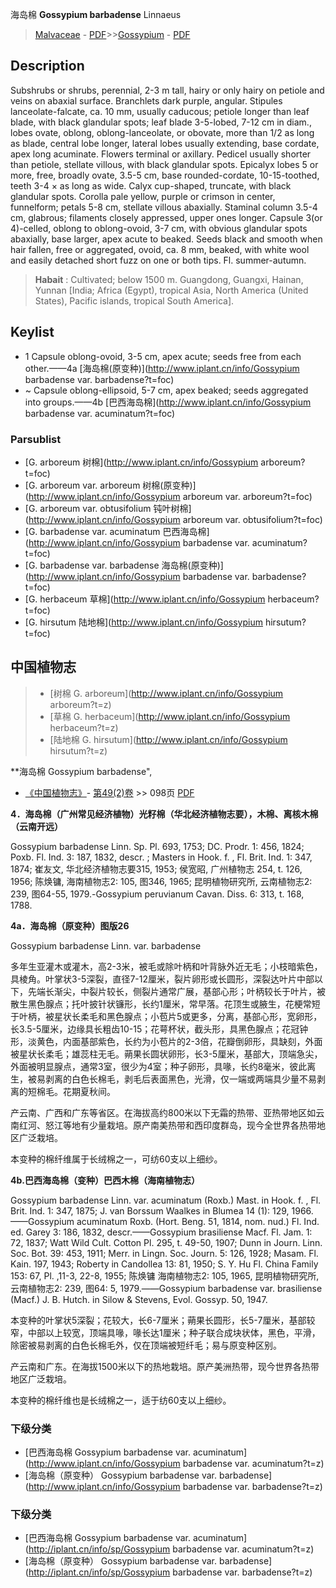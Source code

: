 海岛棉 **Gossypium barbadense** Linnaeus

> [Malvaceae](http://www.iplant.cn/info/Malvaceae?t=foc) - [PDF](http://www.iplant.cn/foc/pdf/Malvaceae.pdf)>>[Gossypium](http://www.iplant.cn/info/Gossypium?t=foc) - [PDF](http://www.iplant.cn/foc/pdf/Gossypium.pdf)

## Description

Subshrubs or shrubs, perennial, 2-3 m tall, hairy or only hairy on petiole and veins on abaxial surface. Branchlets dark purple, angular. Stipules lanceolate-falcate, ca. 10 mm, usually caducous; petiole longer than leaf blade, with black glandular spots; leaf blade 3-5-lobed, 7-12 cm in diam., lobes ovate, oblong, oblong-lanceolate, or obovate, more than 1/2 as long as blade, central lobe longer, lateral lobes usually extending, base cordate, apex long acuminate. Flowers terminal or axillary. Pedicel usually shorter than petiole, stellate villous, with black glandular spots. Epicalyx lobes 5 or more, free, broadly ovate, 3.5-5 cm, base rounded-cordate, 10-15-toothed, teeth 3-4 × as long as wide. Calyx cup-shaped, truncate, with black glandular spots. Corolla pale yellow, purple or crimson in center, funnelform; petals 5-8 cm, stellate villous abaxially. Staminal column 3.5-4 cm, glabrous; filaments closely appressed, upper ones longer. Capsule 3(or 4)-celled, oblong to oblong-ovoid, 3-7 cm, with obvious glandular spots abaxially, base larger, apex acute to beaked. Seeds black and smooth when hair fallen, free or aggregated, ovoid, ca. 8 mm, beaked, with white wool and easily detached short fuzz on one or both tips. Fl. summer-autumn.

> **Habait** : 
> Cultivated; below 1500 m. Guangdong, Guangxi, Hainan, Yunnan [India; Africa (Egypt), tropical Asia, North America (United States), Pacific islands, tropical South America].

## Keylist

* 1 Capsule oblong-ovoid, 3-5 cm, apex acute; seeds free from each other.——4a  [海岛棉(原变种)](http://www.iplant.cn/info/Gossypium barbadense var. barbadense?t=foc)
* ~ Capsule oblong-ellipsoid, 5-7 cm, apex beaked; seeds aggregated into groups.——4b  [巴西海岛棉](http://www.iplant.cn/info/Gossypium barbadense var. acuminatum?t=foc)

### Parsublist

* [G.  arboreum  树棉](http://www.iplant.cn/info/Gossypium arboreum?t=foc)
* [G.  arboreum var. arboreum  树棉(原变种)](http://www.iplant.cn/info/Gossypium arboreum var. arboreum?t=foc)
* [G.  arboreum var. obtusifolium  钝叶树棉](http://www.iplant.cn/info/Gossypium arboreum var. obtusifolium?t=foc)
* [G.  barbadense var. acuminatum  巴西海岛棉](http://www.iplant.cn/info/Gossypium barbadense var. acuminatum?t=foc)
* [G.  barbadense var. barbadense  海岛棉(原变种)](http://www.iplant.cn/info/Gossypium barbadense var. barbadense?t=foc)
* [G.  herbaceum  草棉](http://www.iplant.cn/info/Gossypium herbaceum?t=foc)
* [G.  hirsutum  陆地棉](http://www.iplant.cn/info/Gossypium hirsutum?t=foc)

## 中国植物志

> * [树棉  G.  arboreum](http://www.iplant.cn/info/Gossypium arboreum?t=z)
> * [草棉  G.  herbaceum](http://www.iplant.cn/info/Gossypium herbaceum?t=z)
> * [陆地棉  G.  hirsutum](http://www.iplant.cn/info/Gossypium hirsutum?t=z)

**海岛棉 Gossypium barbadense",

* [《中国植物志》](http://www.iplant.cn/frps)- [第49(2)卷](http://www.iplant.cn/frps/vol/49(2)) >> 098页 [PDF](http://www.iplant.cn/frps/pdf/49(2)/098.PDF)

**4．海岛棉（广州常见经济植物）光籽棉（华北经济植物志要），木棉、离核木棉（云南开远）**

Gossypium barbadense Linn. Sp. Pl. 693, 1753; DC. Prodr. 1: 456, 1824; Poxb. Fl. Ind. 3: 187, 1832, descr. ; Masters in Hook. f. , Fl. Brit. Ind. 1: 347, 1874; 崔友文, 华北经济植物志要315, 1953; 侯宽昭, 广州植物志 254, t. 126, 1956; 陈焕镛, 海南植物志2: 105, 图346, 1965; 昆明植物研究所, 云南植物志2: 239, 图64-55, 1979.-Gossypium peruvianum Cavan. Diss. 6: 313, t. 168, 1788.

**4a．海岛棉（原变种）图版26**

Gossypium barbadense Linn. var. barbadense

多年生亚灌木或灌木，高2-3米，被毛或除叶柄和叶背脉外近无毛；小枝暗紫色，具棱角。叶掌状3-5深裂，直径7-12厘米，裂片卵形或长圆形，深裂达叶片中部以下，先端长渐尖，中裂片较长，侧裂片通常广展，基部心形；叶柄较长于叶片，被散生黑色腺点；托叶披针状镰形，长约1厘米，常早落。花顶生或腋生，花梗常短于叶柄，被星状长柔毛和黑色腺点；小苞片5或更多，分离，基部心形，宽卵形，长3.5-5厘米，边缘具长粗齿10-15；花萼杯状，截头形，具黑色腺点；花冠钟形，淡黄色，内面基部紫色，长约为小苞片的2-3倍，花瓣倒卵形，具缺刻，外面被星状长柔毛；雄蕊柱无毛。蒴果长圆状卵形，长3-5厘米，基部大，顶端急尖，外面被明显腺点，通常3室，很少为4室；种子卵形，具喙，长约8毫米，彼此离生，被易剥离的白色长棉毛，剥毛后表面黑色，光滑，仅一端或两端具少量不易剥离的短棉毛。花期夏秋间。

产云南、广西和广东等省区。在海拔高约800米以下无霜的热带、亚热带地区如云南红河、怒江等地有少量栽培。原产南美热带和西印度群岛，现今全世界各热带地区广泛栽培。

本变种的棉纤维属于长绒棉之一，可纺60支以上细纱。

**4b.巴西海岛棉（变种）巴西木棉（海南植物志）**

Gossypium barbadense Linn. var. acuminatum (Roxb.) Mast. in Hook. f. , Fl. Brit. Ind. 1: 347, 1875; J. van Borssum Waalkes in Blumea 14 (1): 129, 1966.——Gossypium acuminatum Roxb. (Hort. Beng. 51, 1814, nom. nud.) Fl. Ind. ed. Garey 3: 186, 1832, descr.——Gossypium brasiliense Macf. Fl. Jam. 1: 72, 1837; Watt Wild Cult. Cotton Pl. 295, t. 49-50, 1907; Dunn in Journ. Linn. Soc. Bot. 39: 453, 1911; Merr. in Lingn. Soc. Journ. 5: 126, 1928; Masam. Fl. Kain. 197, 1943; Roberty in Candollea 13: 81, 1950; S. Y. Hu Fl. China Family 153: 67, Pl. ,11-3, 22-8, 1955; 陈焕镛 海南植物志2: 105, 1965, 昆明植物研究所, 云南植物志2: 239, 图64: 5, 1979.——Gossypium barbadense var. brasiliense (Macf.) J. B. Hutch. in Silow & Stevens, Evol. Gossyp. 50, 1947.

本变种的叶掌状5深裂；花较大，长6-7厘米；蒴果长圆形，长5-7厘米，基部较窄，中部以上较宽，顶端具喙，喙长达1厘米；种子联合成块状体，黑色，平滑，除密被易剥离的白色长棉毛外，仅在顶端被短纤毛；易与原变种区别。

产云南和广东。在海拔1500米以下的热地栽培。原产美洲热带，现今世界各热带地区广泛栽培。

本变种的棉纤维也是长绒棉之一，适于纺60支以上细纱。

### 下级分类
* [巴西海岛棉  Gossypium barbadense var. acuminatum](http://www.iplant.cn/info/Gossypium barbadense var. acuminatum?t=z)
* [海岛棉（原变种）  Gossypium barbadense var. barbadense](http://www.iplant.cn/info/Gossypium barbadense var. barbadense?t=z)

### 下级分类
* [巴西海岛棉  Gossypium barbadense var. acuminatum](http://iplant.cn/info/sp/Gossypium barbadense var. acuminatum?t=z)
* [海岛棉（原变种）  Gossypium barbadense var. barbadense](http://iplant.cn/info/sp/Gossypium barbadense var. barbadense?t=z)
